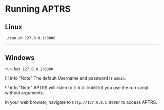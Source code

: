 # Running APTRS

## Linux
```bash
./run.sh 127.0.0.1:8000
```

***

## Windows

```batch
run.bat 127.0.0.1:8000
``` 

!!! info "Note"
    The default Username and password is `admin`.


!!! info "Note"
    APTRS will listen to `0.0.0.0:8000` if you use the run script without arguments.

In your web browser, navigate to `http://127.0.0.1:8000/` to access APTRS.